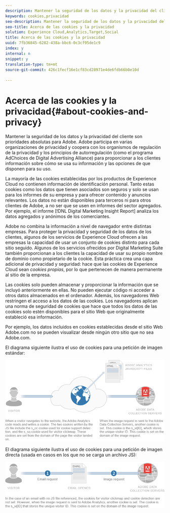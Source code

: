 ```yaml
---
description: Mantener la seguridad de los datos y la privacidad del cliente son prioridades absolutas para Adobe. Adobe participa en varias organizaciones de privacidad y coopera con los organismos de regulación de la privacidad y los principios de autorregulación (como el programa AdChoices de Digital Advertising Alliance) para proporcionar a los clientes información sobre cómo se usa su información y las opciones de que disponen para su uso.
keywords: cookies,privacidad
seo-description: Mantener la seguridad de los datos y la privacidad del cliente son prioridades absolutas para Adobe. Adobe participa en varias organizaciones de privacidad y coopera con los organismos de regulación de la privacidad y los principios de autorregulación (como el programa AdChoices de Digital Advertising Alliance) para proporcionar a los clientes información sobre cómo se usa su información y las opciones de que disponen para su uso.
seo-title: Acerca de las cookies y la privacidad
solution: Experience Cloud,Analytics,Target,Social
title: Acerca de las cookies y la privacidad
uuid: 7fb36845-6282-438a-bbc6-0c3cf95de1c9
index: y
internal: n
snippet: y
translation-type: tm+mt
source-git-commit: 426c1fecf16e1cf83cd28971e4de6fdb66b0e10d

---
```



# Acerca de las cookies y la privacidad{#about-cookies-and-privacy}

Mantener la seguridad de los datos y la privacidad del cliente son prioridades absolutas para Adobe. Adobe participa en varias organizaciones de privacidad y coopera con los organismos de regulación de la privacidad y los principios de autorregulación (como el programa AdChoices de Digital Advertising Alliance) para proporcionar a los clientes información sobre cómo se usa su información y las opciones de que disponen para su uso.

La mayoría de las cookies establecidas por los productos de Experience Cloud no contienen información de identificación personal. Tanto estas cookies como los datos que tienen asociados son seguros y solo se usan para los informes de su empresa y para ofrecer contenido y anuncios relevantes. Los datos no están disponibles para terceros ni para otros clientes de Adobe, a no ser que se usen en informes del sector agregados. Por ejemplo, el informe [!DNL Digital Marketing Insight Report] analiza los datos agregados y anónimos de los comerciantes.

Adobe no combina la información a nivel de navegador entre distintas empresas. Para proteger la privacidad y seguridad de los datos de los clientes, algunos de los servicios de Experience Cloud ofrecen a las empresas la capacidad de usar un conjunto de cookies distinto para cada sitio seguido. Algunos de los servicios ofrecidos por Digital Marketing Suite también proporcionan a los clientes la capacidad de usar su propio nombre de dominio como propietario de la cookie. Esta práctica crea una capa adicional de privacidad y seguridad: hace que las cookies de Experience Cloud sean *cookies propias*, por lo que pertenecen de manera permanente al sitio de la empresa.

Las cookies solo pueden almacenar y proporcionar la información que se incluyó anteriormente en ellas. No pueden ejecutar código ni acceder a otros datos almacenados en el ordenador. Además, los navegadores Web restringen el acceso a los datos de las cookies. Los navegadores aplican una norma de seguridad de cookies que hace que todos los datos de las cookies solo estén disponibles para el sitio Web que originalmente estableció esa información.

Por ejemplo, los datos incluidos en cookies establecidas desde el sitio Web Adobe.com no se pueden visualizar desde ningún otro sitio que no sea Adobe.com.

El diagrama siguiente ilustra el uso de cookies para una petición de imagen estándar:

![](assets/CookiesProcessGraphic-01.png)

El diagrama siguiente ilustra el uso de cookies para una petición de imagen directa (usada en casos en los que no se carga un archivo JS):

![](assets/CookiesProcessGraphic2.png)

